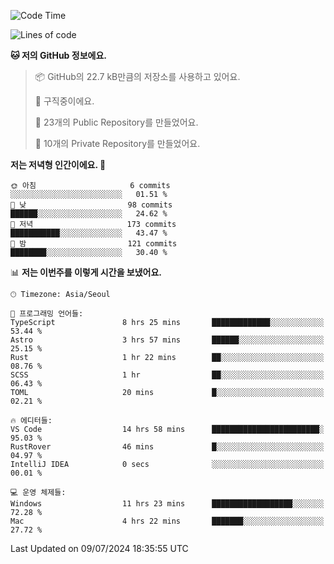   <!--START_SECTION:waka-->
![Code Time](http://img.shields.io/badge/Code%20Time-726%20hrs%2054%20mins-blue)

![Lines of code](https://img.shields.io/badge/%EC%A0%80%EB%8A%94%20%EC%97%AC%ED%83%9C%EA%B9%8C%EC%A7%80%20-355.5%20thousand%20%EC%A4%84%EC%9D%98%20%EC%BD%94%EB%93%9C%EB%A5%BC%20%EC%9E%91%EC%84%B1%ED%96%88%EC%96%B4%EC%9A%94.-blue)

**🐱 저의 GitHub 정보에요.** 

> 📦 GitHub의 22.7 kB만큼의 저장소를 사용하고 있어요. 
 > 
> 💼 구직중이에요.
 > 
> 📜 23개의 Public Repository를 만들었어요. 
 > 
> 🔑 10개의 Private Repository를 만들었어요. 
 > 
**저는 저녁형 인간이에요. 🦉** 

```text
🌞 아침                     6 commits           ░░░░░░░░░░░░░░░░░░░░░░░░░   01.51 % 
🌆 낮　                     98 commits          ██████░░░░░░░░░░░░░░░░░░░   24.62 % 
🌃 저녁                     173 commits         ███████████░░░░░░░░░░░░░░   43.47 % 
🌙 밤　                     121 commits         ████████░░░░░░░░░░░░░░░░░   30.40 % 
```


📊 **저는 이번주를 이렇게 시간을 보냈어요.** 

```text
🕑︎ Timezone: Asia/Seoul

💬 프로그래밍 언어들: 
TypeScript               8 hrs 25 mins       █████████████░░░░░░░░░░░░   53.44 % 
Astro                    3 hrs 57 mins       ██████░░░░░░░░░░░░░░░░░░░   25.15 % 
Rust                     1 hr 22 mins        ██░░░░░░░░░░░░░░░░░░░░░░░   08.76 % 
SCSS                     1 hr                ██░░░░░░░░░░░░░░░░░░░░░░░   06.43 % 
TOML                     20 mins             █░░░░░░░░░░░░░░░░░░░░░░░░   02.21 % 

🔥 에디터들: 
VS Code                  14 hrs 58 mins      ████████████████████████░   95.03 % 
RustRover                46 mins             █░░░░░░░░░░░░░░░░░░░░░░░░   04.97 % 
IntelliJ IDEA            0 secs              ░░░░░░░░░░░░░░░░░░░░░░░░░   00.01 % 

💻 운영 체제들: 
Windows                  11 hrs 23 mins      ██████████████████░░░░░░░   72.28 % 
Mac                      4 hrs 22 mins       ███████░░░░░░░░░░░░░░░░░░   27.72 % 
```


 Last Updated on 09/07/2024 18:35:55 UTC
<!--END_SECTION:waka-->
